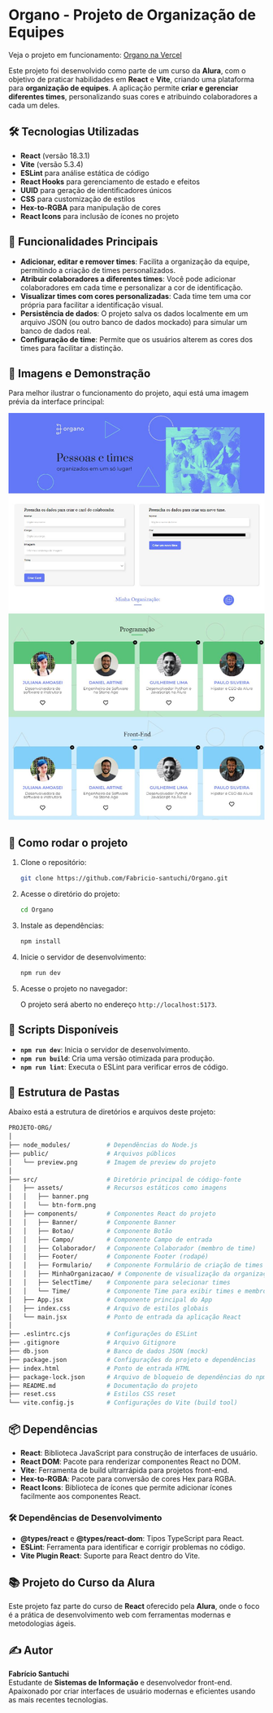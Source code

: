 # Organo - Projeto de Organização de Equipes

Veja o projeto em funcionamento: [Organo na Vercel](https://organo-kappa-fawn.vercel.app/)

Este projeto foi desenvolvido como parte de um curso da **Alura**, com o objetivo de praticar habilidades em **React** e **Vite**, criando uma plataforma para **organização de equipes**. A aplicação permite **criar e gerenciar diferentes times**, personalizando suas cores e atribuindo colaboradores a cada um deles.

## 🛠 Tecnologias Utilizadas

- **React** (versão 18.3.1)
- **Vite** (versão 5.3.4)
- **ESLint** para análise estática de código
- **React Hooks** para gerenciamento de estado e efeitos
- **UUID** para geração de identificadores únicos
- **CSS** para customização de estilos
- **Hex-to-RGBA** para manipulação de cores
- **React Icons** para inclusão de ícones no projeto

## 🌟 Funcionalidades Principais

- **Adicionar, editar e remover times**: Facilita a organização da equipe, permitindo a criação de times personalizados.
- **Atribuir colaboradores a diferentes times**: Você pode adicionar colaboradores em cada time e personalizar a cor de identificação.
- **Visualizar times com cores personalizadas**: Cada time tem uma cor própria para facilitar a identificação visual.
- **Persistência de dados**: O projeto salva os dados localmente em um arquivo JSON (ou outro banco de dados mockado) para simular um banco de dados real.
- **Configuração de time**: Permite que os usuários alterem as cores dos times para facilitar a distinção.

## 📸 Imagens e Demonstração

Para melhor ilustrar o funcionamento do projeto, aqui está uma imagem prévia da interface principal:

![Preview da aplicação](./public/preview.png)
![Preview da aplicação](./public/preview2.png)

## 🚀 Como rodar o projeto

1. Clone o repositório:

   ```bash
   git clone https://github.com/Fabricio-santuchi/Organo.git
   ```

2. Acesse o diretório do projeto:

   ```bash
   cd Organo
   ```

3. Instale as dependências:

   ```bash
   npm install
   ```

4. Inicie o servidor de desenvolvimento:

   ```bash
   npm run dev
   ```

5. Acesse o projeto no navegador:

   O projeto será aberto no endereço `http://localhost:5173`.

## 📜 Scripts Disponíveis

- **`npm run dev`**: Inicia o servidor de desenvolvimento.
- **`npm run build`**: Cria uma versão otimizada para produção.
- **`npm run lint`**: Executa o ESLint para verificar erros de código.

## 📂 Estrutura de Pastas

Abaixo está a estrutura de diretórios e arquivos deste projeto:

```bash
PROJETO-ORG/
│
├── node_modules/          # Dependências do Node.js
├── public/                # Arquivos públicos
│   └── preview.png        # Imagem de preview do projeto
│
├── src/                   # Diretório principal de código-fonte
│   ├── assets/            # Recursos estáticos como imagens
│   │   ├── banner.png
│   │   └── btn-form.png
│   ├── components/        # Componentes React do projeto
│   │   ├── Banner/        # Componente Banner
│   │   ├── Botao/         # Componente Botão
│   │   ├── Campo/         # Componente Campo de entrada
│   │   ├── Colaborador/   # Componente Colaborador (membro de time)
│   │   ├── Footer/        # Componente Footer (rodapé)
│   │   ├── Formulario/    # Componente Formulário de criação de times
│   │   ├── MinhaOrganizacao/ # Componente de visualização da organização
│   │   ├── SelectTime/    # Componente para selecionar times
│   │   └── Time/          # Componente Time para exibir times e membros
│   ├── App.jsx            # Componente principal do App
│   ├── index.css          # Arquivo de estilos globais
│   └── main.jsx           # Ponto de entrada da aplicação React
│
├── .eslintrc.cjs          # Configurações do ESLint
├── .gitignore             # Arquivo Gitignore
├── db.json                # Banco de dados JSON (mock)
├── package.json           # Configurações do projeto e dependências
├── index.html             # Ponto de entrada HTML
├── package-lock.json      # Arquivo de bloqueio de dependências do npm
├── README.md              # Documentação do projeto
├── reset.css              # Estilos CSS reset
└── vite.config.js         # Configurações do Vite (build tool)
```

## 📦 Dependências

- **React**: Biblioteca JavaScript para construção de interfaces de usuário.
- **React DOM**: Pacote para renderizar componentes React no DOM.
- **Vite**: Ferramenta de build ultrarrápida para projetos front-end.
- **Hex-to-RGBA**: Pacote para conversão de cores Hex para RGBA.
- **React Icons**: Biblioteca de ícones que permite adicionar ícones facilmente aos componentes React.

### 🛠 Dependências de Desenvolvimento

- **@types/react** e **@types/react-dom**: Tipos TypeScript para React.
- **ESLint**: Ferramenta para identificar e corrigir problemas no código.
- **Vite Plugin React**: Suporte para React dentro do Vite.

## 📚 Projeto do Curso da Alura

Este projeto faz parte do curso de **React** oferecido pela **Alura**, onde o foco é a prática de desenvolvimento web com ferramentas modernas e metodologias ágeis.

## ✍️ Autor

**Fabrício Santuchi**  
Estudante de **Sistemas de Informação** e desenvolvedor front-end. Apaixonado por criar interfaces de usuário modernas e eficientes usando as mais recentes tecnologias.
